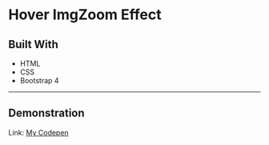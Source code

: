 # Hover ImgZoom Effect

## Built With

* HTML
* CSS
* Bootstrap 4

___

## Demonstration

Link: [My Codepen](https://codepen.io/Vedderlino/full/QmEQzd/)